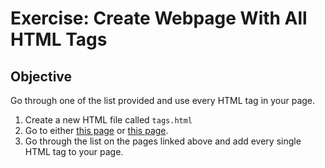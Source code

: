 # Exercise: Create Webpage With All HTML Tags

## Objective

Go through one of the list provided and use every HTML tag in your page.

1. Create a new HTML file called `tags.html`
2. Go to either [this page](https://goo.gl/bwNFFH) or [this page](https://goo.gl/UVmY9Q).
3. Go through the list on the pages linked above and add every single HTML tag to your page.